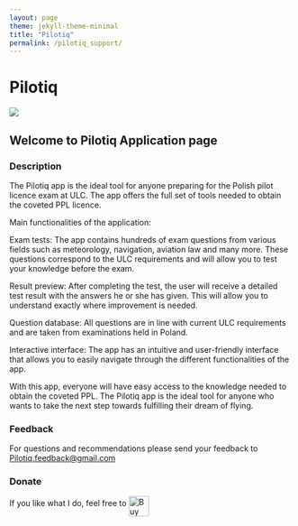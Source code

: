 ```yaml
---
layout: page
theme: jekyll-theme-minimal
title: "Pilotiq"
permalink: /pilotiq_support/
---
```


# Pilotiq
![](https://i.ibb.co/BfFLNDv/feature-graphic.png)

## Welcome to Pilotiq Application page

### Description

The Pilotiq app is the ideal tool for anyone preparing for the Polish pilot licence exam at ULC. The app offers the full set of tools needed to obtain the coveted PPL licence.

Main functionalities of the application:

Exam tests: The app contains hundreds of exam questions from various fields such as meteorology, navigation, aviation law and many more. These questions correspond to the ULC requirements and will allow you to test your knowledge before the exam.

Result preview: After completing the test, the user will receive a detailed test result with the answers he or she has given. This will allow you to understand exactly where improvement is needed.

Question database: All questions are in line with current ULC requirements and are taken from examinations held in Poland.

Interactive interface: The app has an intuitive and user-friendly interface that allows you to easily navigate through the different functionalities of the app.

With this app, everyone will have easy access to the knowledge needed to obtain the coveted PPL. The Pilotiq app is the ideal tool for anyone who wants to take the next step towards fulfilling their dream of flying.

### Feedback
For questions and recommendations please send your feedback to <Pilotiq.feedback@gmail.com>

### Donate
If you like what I do, feel free to <a href='https://ko-fi.com/K3K56CCST' target='_blank'><img height='36' style='border:0px;height:36px' align="middle" src='https://cdn.ko-fi.com/cdn/kofi1.png?v=3' border='0' alt='Buy Me a Coffee at ko-fi.com' /></a>
